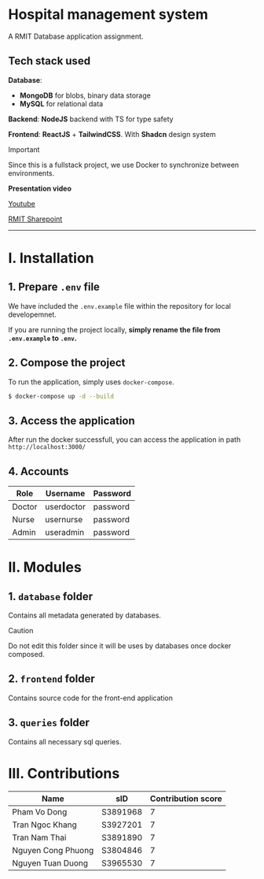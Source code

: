 # Hospital management system

A RMIT Database application assignment.

## Tech stack used

**Database**:

- **MongoDB** for blobs, binary data storage
- **MySQL** for relational data

**Backend**: **NodeJS** backend with TS for type safety

**Frontend**: **ReactJS** + **TailwindCSS**. With **Shadcn** design system

> [!IMPORTANT]
> Since this is a fullstack project, we use Docker to synchronize between environments.

**Presentation video**

[Youtube](https://youtu.be/v1JLEheEDV0)

[RMIT Sharepoint](https://rmiteduau-my.sharepoint.com/:v:/g/personal/s3891968_rmit_edu_vn/Ecl3RyRGHGVKkrDeUZ771mwBPg6Yfk3Jokn_lfLrzmngRA?nav=eyJyZWZlcnJhbEluZm8iOnsicmVmZXJyYWxBcHAiOiJPbmVEcml2ZUZvckJ1c2luZXNzIiwicmVmZXJyYWxBcHBQbGF0Zm9ybSI6IldlYiIsInJlZmVycmFsTW9kZSI6InZpZXciLCJyZWZlcnJhbFZpZXciOiJNeUZpbGVzTGlua0NvcHkifX0&e=xUrJ6w)

---

# I. Installation 

## 1. Prepare `.env` file

We have included the `.env.example` file within the repository for local developemnet.

If you are running the project locally, **simply rename the file from `.env.example` to `.env`.**

## 2. Compose the project

To run the application, simply uses `docker-compose`.

```bash
$ docker-compose up -d --build
```

## 3. Access the application

After run the docker successfull, you can access the application in path `http://localhost:3000/`

## 4. Accounts

| Role   | Username   | Password |
| ------ | ---------- | -------- |
| Doctor | userdoctor | password |
| Nurse  | usernurse  | password |
| Admin  | useradmin  | password |

# II. Modules

## 1. `database` folder

Contains all metadata generated by databases.

> [!CAUTION]
> Do not edit this folder since it will be uses by databases once docker composed.

## 2. `frontend` folder

Contains source code for the front-end application

## 3. `queries` folder

Contains all necessary sql queries.

# III. Contributions

| Name               | sID      | Contribution score |
| ------------------ | -------- | ------------------ |
| Pham Vo Dong       | S3891968 | 7                  |
| Tran Ngoc Khang    | S3927201 | 7                  |
| Tran Nam Thai      | S3891890 | 7                  |
| Nguyen Cong Phuong | S3804846 | 7                  |
| Nguyen Tuan Duong  | S3965530 | 7                  |
